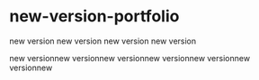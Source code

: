 # new-version-portfolio
new version
new version
new version
new version

new versionnew versionnew versionnew versionnew versionnew versionnew 
